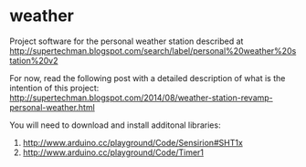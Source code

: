 weather
=======

Project software for the personal weather station described at http://supertechman.blogspot.com/search/label/personal%20weather%20station%20v2

For now, read the following post with a detailed description of what is the intention of this project:
http://supertechman.blogspot.com/2014/08/weather-station-revamp-personal-weather.html

You will need to download and install additonal libraries:
1. http://www.arduino.cc/playground/Code/Sensirion#SHT1x
2. http://www.arduino.cc/playground/Code/Timer1
